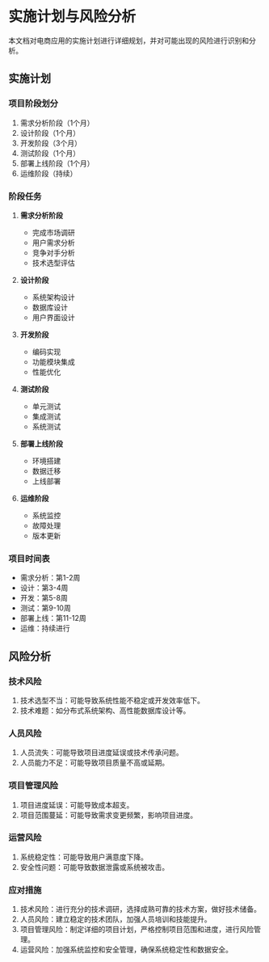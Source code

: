 # 实施计划与风险分析

本文档对电商应用的实施计划进行详细规划，并对可能出现的风险进行识别和分析。

## 实施计划

### 项目阶段划分

1. 需求分析阶段（1个月）
2. 设计阶段（1个月）
3. 开发阶段（3个月）
4. 测试阶段（1个月）
5. 部署上线阶段（1个月）
6. 运维阶段（持续）

### 阶段任务

1. **需求分析阶段**
   - 完成市场调研
   - 用户需求分析
   - 竞争对手分析
   - 技术选型评估

2. **设计阶段**
   - 系统架构设计
   - 数据库设计
   - 用户界面设计

3. **开发阶段**
   - 编码实现
   - 功能模块集成
   - 性能优化

4. **测试阶段**
   - 单元测试
   - 集成测试
   - 系统测试

5. **部署上线阶段**
   - 环境搭建
   - 数据迁移
   - 上线部署

6. **运维阶段**
   - 系统监控
   - 故障处理
   - 版本更新

### 项目时间表

- 需求分析：第1-2周
- 设计：第3-4周
- 开发：第5-8周
- 测试：第9-10周
- 部署上线：第11-12周
- 运维：持续进行

## 风险分析

### 技术风险

1. 技术选型不当：可能导致系统性能不稳定或开发效率低下。
2. 技术难题：如分布式系统架构、高性能数据库设计等。

### 人员风险

1. 人员流失：可能导致项目进度延误或技术传承问题。
2. 人员能力不足：可能导致项目质量不高或延期。

### 项目管理风险

1. 项目进度延误：可能导致成本超支。
2. 项目范围蔓延：可能导致需求变更频繁，影响项目进度。

### 运营风险

1. 系统稳定性：可能导致用户满意度下降。
2. 安全性问题：可能导致数据泄露或系统被攻击。

### 应对措施

1. 技术风险：进行充分的技术调研，选择成熟可靠的技术方案，做好技术储备。
2. 人员风险：建立稳定的技术团队，加强人员培训和技能提升。
3. 项目管理风险：制定详细的项目计划，严格控制项目范围和进度，进行风险管理。
4. 运营风险：加强系统监控和安全管理，确保系统稳定性和数据安全。